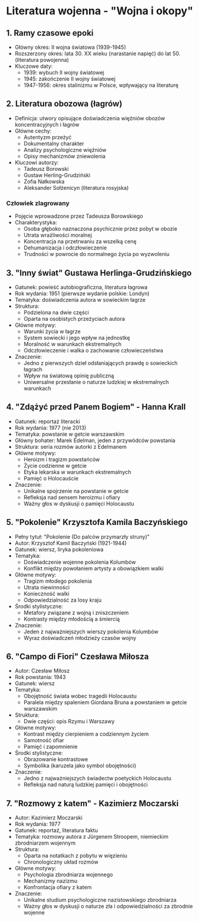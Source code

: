 # Literatura wojenna - "Wojna i okopy"

## 1. Ramy czasowe epoki

- Główny okres: II wojna światowa (1939-1945)
- Rozszerzony okres: lata 30. XX wieku (narastanie napięć) do lat 50. (literatura powojenna)
- Kluczowe daty:
  - 1939: wybuch II wojny światowej
  - 1945: zakończenie II wojny światowej
  - 1947-1956: okres stalinizmu w Polsce, wpływający na literaturę

## 2. Literatura obozowa (łagrów)

- Definicja: utwory opisujące doświadczenia więźniów obozów koncentracyjnych i łagrów
- Główne cechy:
  - Autentyzm przeżyć
  - Dokumentalny charakter
  - Analizy psychologiczne więźniów
  - Opisy mechanizmów zniewolenia
- Kluczowi autorzy:
  - Tadeusz Borowski
  - Gustaw Herling-Grudziński
  - Zofia Nałkowska
  - Aleksander Sołżenicyn (literatura rosyjska)

### Człowiek zlagrowany

- Pojęcie wprowadzone przez Tadeusza Borowskiego
- Charakterystyka:
  - Osoba głęboko naznaczona psychicznie przez pobyt w obozie
  - Utrata wrażliwości moralnej
  - Koncentracja na przetrwaniu za wszelką cenę
  - Dehumanizacja i odczłowieczenie
  - Trudności w powrocie do normalnego życia po wyzwoleniu

## 3. "Inny świat" Gustawa Herlinga-Grudzińskiego

- Gatunek: powieść autobiograficzna, literatura łagrowa
- Rok wydania: 1951 (pierwsze wydanie polskie: Londyn)
- Tematyka: doświadczenia autora w sowieckim łagrze
- Struktura:
  - Podzielona na dwie części
  - Oparta na osobistych przeżyciach autora
- Główne motywy:
  - Warunki życia w łagrze
  - System sowiecki i jego wpływ na jednostkę
  - Moralność w warunkach ekstremalnych
  - Odczłowieczenie i walka o zachowanie człowieczeństwa
- Znaczenie:
  - Jedno z pierwszych dzieł odsłaniających prawdę o sowieckich łagrach
  - Wpływ na światową opinię publiczną
  - Uniwersalne przesłanie o naturze ludzkiej w ekstremalnych warunkach

## 4. "Zdążyć przed Panem Bogiem" - Hanna Krall

- Gatunek: reportaż literacki
- Rok wydania: 1977 (nie 2013)
- Tematyka: powstanie w getcie warszawskim
- Główny bohater: Marek Edelman, jeden z przywódców powstania
- Struktura: seria rozmów autorki z Edelmanem
- Główne motywy:
  - Heroizm i tragizm powstańców
  - Życie codzienne w getcie
  - Etyka lekarska w warunkach ekstremalnych
  - Pamięć o Holocauście
- Znaczenie:
  - Unikalne spojrzenie na powstanie w getcie
  - Refleksja nad sensem heroizmu i ofiary
  - Ważny głos w dyskusji o pamięci Holocaustu

## 5. "Pokolenie" Krzysztofa Kamila Baczyńskiego

- Pełny tytuł: "Pokolenie (Do palców przymarzły struny)"
- Autor: Krzysztof Kamil Baczyński (1921-1944)
- Gatunek: wiersz, liryka pokoleniowa
- Tematyka:
  - Doświadczenie wojenne pokolenia Kolumbów
  - Konflikt między powołaniem artysty a obowiązkiem walki
- Główne motywy:
  - Tragizm młodego pokolenia
  - Utrata niewinności
  - Konieczność walki
  - Odpowiedzialność za losy kraju
- Środki stylistyczne:
  - Metafory związane z wojną i zniszczeniem
  - Kontrasty między młodością a śmiercią
- Znaczenie:
  - Jeden z najważniejszych wierszy pokolenia Kolumbów
  - Wyraz doświadczeń młodzieży czasów wojny

## 6. "Campo di Fiori" Czesława Miłosza

- Autor: Czesław Miłosz
- Rok powstania: 1943
- Gatunek: wiersz
- Tematyka:
  - Obojętność świata wobec tragedii Holocaustu
  - Paralela między spaleniem Giordana Bruna a powstaniem w getcie warszawskim
- Struktura:
  - Dwie części: opis Rzymu i Warszawy
- Główne motywy:
  - Kontrast między cierpieniem a codziennym życiem
  - Samotność ofiar
  - Pamięć i zapomnienie
- Środki stylistyczne:
  - Obrazowanie kontrastowe
  - Symbolika (karuzela jako symbol obojętności)
- Znaczenie:
  - Jedno z najważniejszych świadectw poetyckich Holocaustu
  - Refleksja nad naturą ludzkiej pamięci i obojętności

## 7. "Rozmowy z katem" - Kazimierz Moczarski

- Autor: Kazimierz Moczarski
- Rok wydania: 1977
- Gatunek: reportaż, literatura faktu
- Tematyka: rozmowy autora z Jürgenem Stroopem, niemieckim zbrodniarzem wojennym
- Struktura:
  - Oparta na notatkach z pobytu w więzieniu
  - Chronologiczny układ rozmów
- Główne motywy:
  - Psychologia zbrodniarza wojennego
  - Mechanizmy nazizmu
  - Konfrontacja ofiary z katem
- Znaczenie:
  - Unikalne studium psychologiczne nazistowskiego zbrodniarza
  - Ważny głos w dyskusji o naturze zła i odpowiedzialności za zbrodnie wojenne


